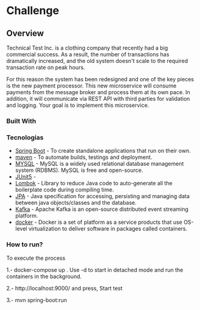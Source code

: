 # Challenge

## Overview

Technical Test Inc. is a clothing company that recently had a big commercial success. As a result, the
number of transactions has dramatically increased, and the old system doesn't scale to the required
transaction rate on peak hours.

For this reason the system has been redesigned and one of the key pieces is the new payment processor.
This new microservice will consume payments from the message broker and process them at its own pace.
In addition, it will communicate via REST API with third parties for validation and logging. Your goal is to
implement this microservice.

### Built With

### Tecnologías

- [Spring Boot](https://spring.io/projects/spring-boot) - To create standalone applications that run on their own.
- [maven](https://maven.apache.org/)   - To automate builds, testings and deployment.
- [MYSQL](https://www.mysql.com/) - MySQL is a widely used relational database management system (RDBMS). MySQL is free
  and open-source.
- [JUnit5](https://junit.org/junit5/) -
- [Lombok](https://projectlombok.org/) - Library to reduce Java code to auto-generate all the boilerplate code during
  compiling time.
- [JPA](https://spring.io/projects/spring-data-jpa) - Java specification for accessing, persisting and managing data
  between java objects/classes and the database.
- [Kafka](https://kafka.apache.org/) - Apache Kafka is an open-source distributed event streaming platform.
- [docker](https://www.docker.com/) - Docker is a set of platform as a service products that use OS-level virtualization
  to deliver software in packages called containers.

### How to run?

To execute the process

1.- docker-compose up . Use -d to start in detached mode and run the containers
in the background.

2.- http://localhost:9000/ and press, Start test

3.- mvn spring-boot:run
